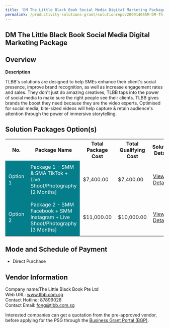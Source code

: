 ```yaml
---
title: 'DM The Little Black Book Social Media Digital Marketing Package'
permalink: /productivity-solutions-grant/solutionrepo/200914055M-DM-Th-Lttl-Blck-Book-Socl-Md-Dgtl-Mrktng-Pckg-G
---
```


## DM The Little Black Book Social Media Digital Marketing Package

## Overview

**Description**

TLBB's solutions are designed to help SMEs enhance their client's social presence, improve brand recognition, as well as increase engagement rates and sales. They don't just do amazing creatives, TLBB taps into the power of social media to make sure the right people see their clients. TLBB gives brands the boost they need because they are the video experts. Optimised for social media, bite-sized videos will help capture & retain audience's attention through the power of immersive storytelling.

## Solution Packages Option(s)

<table>
<tr>
<th><b>No.</b></th>
<th><b>Package Name</b></th>
<th><b>Total Package Cost</b></th>
<th><b>Total Qualifying Cost</b></th>
<th><b>Solution Details</b></th>
</tr>
<tr>
<td style='padding: 10px; background-color: #037E8A; color: #FFFFFF;'>Option 1</td>
<td style='padding: 10px; background-color: #037E8A; color: #FFFFFF;'>Package 1 -
SMM & SMA TikTok + Live Shoot/Photography [2 Months]</td>
<td style='padding: 10px;'>$7,400.00</td>
<td style='padding: 10px;'>$7,400.00</td>
<td style='padding: 10px;'><a href='/images/psg/LittleBlackBook_DM_02052024_Desensitised_Annex3_Part1.pdf' target='_blank'>View Details</a></td>
</tr>
<tr>
<td style='padding: 10px; background-color: #037E8A; color: #FFFFFF;'>Option 2</td>
<td style='padding: 10px; background-color: #037E8A; color: #FFFFFF;'>Package 2 -
SMM Facebook + SMM Instagram + Live Shoot/Photography [3 Months]</td>
<td style='padding: 10px;'>$11,000.00</td>
<td style='padding: 10px;'>$10,000.00</td>
<td style='padding: 10px;'><a href='/images/psg/LittleBlackBook_DM_02052024_Desensitised_Annex3_Part2.pdf' target='_blank'>View Details</a></td>
</tr>
</table>

## Mode and Schedule of Payment

 - Direct Purchase

## Vendor Information

 Company name:The Little Black Book Pte Ltd<br>Web URL: www.tlbb.com.sg <br>Contact Hotline: 87899028<br>Contact Email: fong@tlbb.com.sg

Interested companies can get a quotation from the pre-approved vendor, before applying for the PSG through the <a href='https://www.businessgrants.gov.sg/' target='_blank' rel='noopener'>Business Grant Portal (BGP)</a>.

<script src="/jquery/resize-tables.js"></script>
